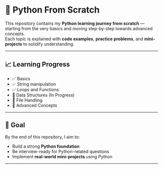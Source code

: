 # 🐍 Python From Scratch

This repository contains my **Python learning journey from scratch** — starting from the very basics and moving step-by-step towards advanced concepts.  
Each topic is explained with **code examples**, **practice problems**, and **mini-projects** to solidify understanding.

---

## 📈 Learning Progress

- ✅ Basics  
- ✅ String manipulation  
- ✅ Loops and Functions  
- 🔄 Data Structures (In Progress)  
- 🔲 File Handling  
- 🔲 Advanced Concepts  

---

## 🎯 Goal

By the end of this repository, I aim to:
- Build a strong **Python foundation**
- Be interview-ready for Python-related questions
- Implement **real-world mini-projects** using Python

---